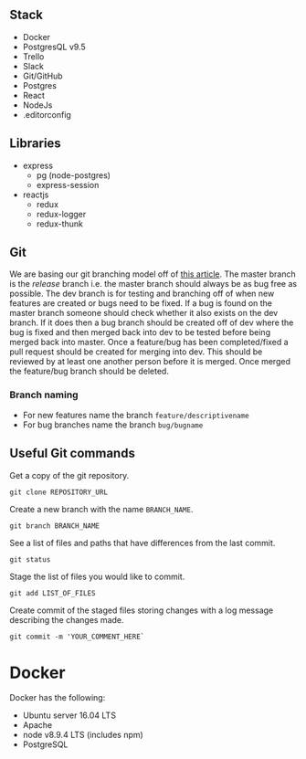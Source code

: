 
## Stack

- Docker
- PostgresQL v9.5
- Trello
- Slack
- Git/GitHub
- Postgres
- React
- NodeJs
- .editorconfig

## Libraries

- express
  - pg (node-postgres)
  - express-session
- reactjs
  - redux
  - redux-logger
  - redux-thunk

## Git
We are basing our git branching model off of [this article](http://nvie.com/posts/a-successful-git-branching-model/). The master branch is the *release* branch i.e. the master branch should always be as bug free as possible. The dev branch is for testing and branching off of when new features are created or bugs need to be fixed. If a bug is found on the master branch someone should check whether it also exists on the dev branch. If it does then a bug branch should be created off of dev where the bug is fixed and then merged back into dev to be tested before being merged back into master. Once a feature/bug has been completed/fixed a pull request should be created for merging into dev. This should be reviewed by at least one another person before it is merged. Once merged the feature/bug branch should be deleted.


### Branch naming
- For new features name the branch `feature/descriptivename`
- For bug branches name the branch `bug/bugname`

## Useful Git commands
Get a copy of the git repository.
```
git clone REPOSITORY_URL
```

Create a new branch with the name `BRANCH_NAME`.
```
git branch BRANCH_NAME
```

See a list of files and paths that have differences from the last commit.
```
git status
```

Stage the list of files you would like to commit.
```
git add LIST_OF_FILES
```

Create commit of the staged files storing changes with a log message describing the changes made.
```
git commit -m 'YOUR_COMMENT_HERE`
```

# Docker
Docker has the following:

- Ubuntu server 16.04 LTS
- Apache
- node v8.9.4 LTS (includes npm)
- PostgreSQL





